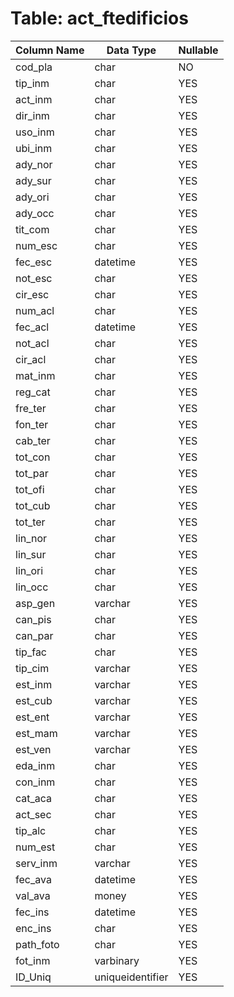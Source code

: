 # Table: act_ftedificios

| Column Name | Data Type | Nullable |
|-------------|-----------|----------|
| cod_pla | char | NO |
| tip_inm | char | YES |
| act_inm | char | YES |
| dir_inm | char | YES |
| uso_inm | char | YES |
| ubi_inm | char | YES |
| ady_nor | char | YES |
| ady_sur | char | YES |
| ady_ori | char | YES |
| ady_occ | char | YES |
| tit_com | char | YES |
| num_esc | char | YES |
| fec_esc | datetime | YES |
| not_esc | char | YES |
| cir_esc | char | YES |
| num_acl | char | YES |
| fec_acl | datetime | YES |
| not_acl | char | YES |
| cir_acl | char | YES |
| mat_inm | char | YES |
| reg_cat | char | YES |
| fre_ter | char | YES |
| fon_ter | char | YES |
| cab_ter | char | YES |
| tot_con | char | YES |
| tot_par | char | YES |
| tot_ofi | char | YES |
| tot_cub | char | YES |
| tot_ter | char | YES |
| lin_nor | char | YES |
| lin_sur | char | YES |
| lin_ori | char | YES |
| lin_occ | char | YES |
| asp_gen | varchar | YES |
| can_pis | char | YES |
| can_par | char | YES |
| tip_fac | char | YES |
| tip_cim | varchar | YES |
| est_inm | varchar | YES |
| est_cub | varchar | YES |
| est_ent | varchar | YES |
| est_mam | varchar | YES |
| est_ven | varchar | YES |
| eda_inm | char | YES |
| con_inm | char | YES |
| cat_aca | char | YES |
| act_sec | char | YES |
| tip_alc | char | YES |
| num_est | char | YES |
| serv_inm | varchar | YES |
| fec_ava | datetime | YES |
| val_ava | money | YES |
| fec_ins | datetime | YES |
| enc_ins | char | YES |
| path_foto | char | YES |
| fot_inm | varbinary | YES |
| ID_Uniq | uniqueidentifier | YES |
